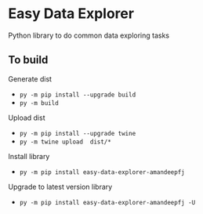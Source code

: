 # Easy Data Explorer
Python library to do common data exploring tasks 

## To build

Generate dist
+ `py -m pip install --upgrade build`
+ `py -m build`

Upload dist
+ `py -m pip install --upgrade twine`
+ `py -m twine upload  dist/*`

Install library
+ `py -m pip install easy-data-explorer-amandeepfj`

Upgrade to latest version library
+ `py -m pip install easy-data-explorer-amandeepfj -U`